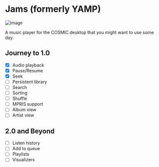 # Jams (formerly YAMP)

![image](https://github.com/user-attachments/assets/e37171aa-6e77-468a-94bc-607f486bad45)

A music player for the COSMIC desktop that you might want to use some day.

## Journey to 1.0

- [x] Audio playback
- [x] Pause/Resume
- [x] Seek
- [ ] Persistent library
- [ ] Search
- [ ] Sorting
- [ ] Shuffle
- [ ] MPRIS support
- [ ] Album view
- [ ] Artist view

## 2.0 and Beyond

- [ ] Listen history
- [ ] Add to queue
- [ ] Playlists
- [ ] Visualizers
